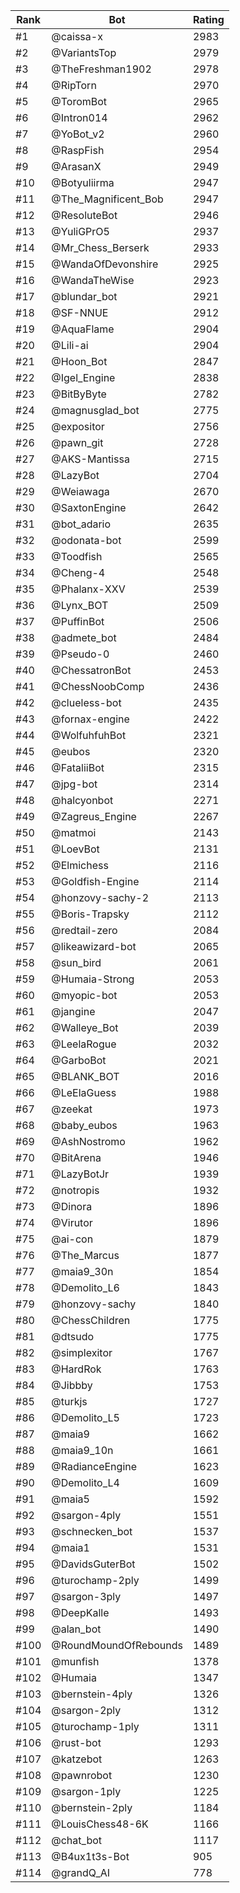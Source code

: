 Rank|Bot|Rating
---|---|---
#1|@caissa-x|2983
#2|@VariantsTop|2979
#3|@TheFreshman1902|2978
#4|@RipTorn|2970
#5|@ToromBot|2965
#6|@Intron014|2962
#7|@YoBot_v2|2960
#8|@RaspFish|2954
#9|@ArasanX|2949
#10|@Botyuliirma|2947
#11|@The_Magnificent_Bob|2947
#12|@ResoluteBot|2946
#13|@YuliGPrO5|2937
#14|@Mr_Chess_Berserk|2933
#15|@WandaOfDevonshire|2925
#16|@WandaTheWise|2923
#17|@blundar_bot|2921
#18|@SF-NNUE|2912
#19|@AquaFlame|2904
#20|@Lili-ai|2904
#21|@Hoon_Bot|2847
#22|@Igel_Engine|2838
#23|@BitByByte|2782
#24|@magnusglad_bot|2775
#25|@expositor|2756
#26|@pawn_git|2728
#27|@AKS-Mantissa|2715
#28|@LazyBot|2704
#29|@Weiawaga|2670
#30|@SaxtonEngine|2642
#31|@bot_adario|2635
#32|@odonata-bot|2599
#33|@Toodfish|2565
#34|@Cheng-4|2548
#35|@Phalanx-XXV|2539
#36|@Lynx_BOT|2509
#37|@PuffinBot|2506
#38|@admete_bot|2484
#39|@Pseudo-0|2460
#40|@ChessatronBot|2453
#41|@ChessNoobComp|2436
#42|@clueless-bot|2435
#43|@fornax-engine|2422
#44|@WolfuhfuhBot|2321
#45|@eubos|2320
#46|@FataliiBot|2315
#47|@jpg-bot|2314
#48|@halcyonbot|2271
#49|@Zagreus_Engine|2267
#50|@matmoi|2143
#51|@LoevBot|2131
#52|@Elmichess|2116
#53|@Goldfish-Engine|2114
#54|@honzovy-sachy-2|2113
#55|@Boris-Trapsky|2112
#56|@redtail-zero|2084
#57|@likeawizard-bot|2065
#58|@sun_bird|2061
#59|@Humaia-Strong|2053
#60|@myopic-bot|2053
#61|@jangine|2047
#62|@Walleye_Bot|2039
#63|@LeelaRogue|2032
#64|@GarboBot|2021
#65|@BLANK_BOT|2016
#66|@LeElaGuess|1988
#67|@zeekat|1973
#68|@baby_eubos|1963
#69|@AshNostromo|1962
#70|@BitArena|1946
#71|@LazyBotJr|1939
#72|@notropis|1932
#73|@Dinora|1896
#74|@Virutor|1896
#75|@ai-con|1879
#76|@The_Marcus|1877
#77|@maia9_30n|1854
#78|@Demolito_L6|1843
#79|@honzovy-sachy|1840
#80|@ChessChildren|1775
#81|@dtsudo|1775
#82|@simplexitor|1767
#83|@HardRok|1763
#84|@Jibbby|1753
#85|@turkjs|1727
#86|@Demolito_L5|1723
#87|@maia9|1662
#88|@maia9_10n|1661
#89|@RadianceEngine|1623
#90|@Demolito_L4|1609
#91|@maia5|1592
#92|@sargon-4ply|1551
#93|@schnecken_bot|1537
#94|@maia1|1531
#95|@DavidsGuterBot|1502
#96|@turochamp-2ply|1499
#97|@sargon-3ply|1497
#98|@DeepKalle|1493
#99|@alan_bot|1490
#100|@RoundMoundOfRebounds|1489
#101|@munfish|1378
#102|@Humaia|1347
#103|@bernstein-4ply|1326
#104|@sargon-2ply|1312
#105|@turochamp-1ply|1311
#106|@rust-bot|1293
#107|@katzebot|1263
#108|@pawnrobot|1230
#109|@sargon-1ply|1225
#110|@bernstein-2ply|1184
#111|@LouisChess48-6K|1166
#112|@chat_bot|1117
#113|@B4ux1t3s-Bot|905
#114|@grandQ_AI|778
